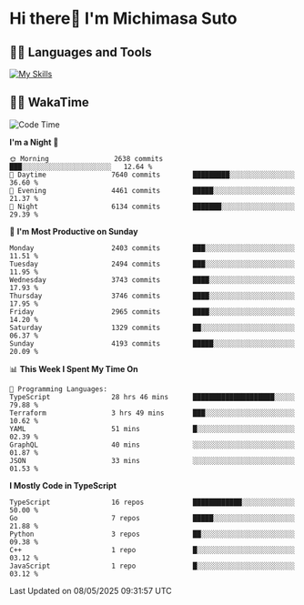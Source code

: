 # Hi there👋 I'm Michimasa Suto

## 🧑‍💻 Languages and Tools
[![My Skills](https://skillicons.dev/icons?i=ts,nextjs,react,go,python,aws)](https://skillicons.dev)

<!--
**Suto-Michimasa/Suto-Michimasa** is a ✨ _special_ ✨ repository because its `README.md` (this file) appears on your GitHub profile.

Here are some ideas to get you started:

- 🔭 I’m currently working on ...
- 🌱 I’m currently learning ...
- 👯 I’m looking to collaborate on ...
- 🤔 I’m looking for help with ...
- 💬 Ask me about ...
- 📫 How to reach me: ...
- 😄 Pronouns: ...
- ⚡ Fun fact: ...
-->
<!--
## 💎 Github Stats

<div>
  <img height="170" align="left" src="https://github-readme-stats.vercel.app/api?username=Suto-michimasa&count_private=true&show_icons=true&theme=dark" />
  <img height="170" src="https://github-readme-stats.vercel.app/api/top-langs/?username=Suto-michimasa&langs_count=8&layout=compact&theme=dark" />
</div>
-->
<!-- ## 🏆 GitHub Profile Trophy

<img width="800" src="https://github-profile-trophy.vercel.app/?username=Suto-michimasa&theme=onedark&no-frame=true"/>
 -->

## 🧑‍💻 WakaTime
<!--START_SECTION:waka-->
![Code Time](http://img.shields.io/badge/Code%20Time-788%20hrs%2027%20mins-blue)

**I'm a Night 🦉** 

```text
🌞 Morning                2638 commits        ███░░░░░░░░░░░░░░░░░░░░░░   12.64 % 
🌆 Daytime                7640 commits        █████████░░░░░░░░░░░░░░░░   36.60 % 
🌃 Evening                4461 commits        █████░░░░░░░░░░░░░░░░░░░░   21.37 % 
🌙 Night                  6134 commits        ███████░░░░░░░░░░░░░░░░░░   29.39 % 
```
📅 **I'm Most Productive on Sunday** 

```text
Monday                   2403 commits        ███░░░░░░░░░░░░░░░░░░░░░░   11.51 % 
Tuesday                  2494 commits        ███░░░░░░░░░░░░░░░░░░░░░░   11.95 % 
Wednesday                3743 commits        ████░░░░░░░░░░░░░░░░░░░░░   17.93 % 
Thursday                 3746 commits        ████░░░░░░░░░░░░░░░░░░░░░   17.95 % 
Friday                   2965 commits        ████░░░░░░░░░░░░░░░░░░░░░   14.20 % 
Saturday                 1329 commits        ██░░░░░░░░░░░░░░░░░░░░░░░   06.37 % 
Sunday                   4193 commits        █████░░░░░░░░░░░░░░░░░░░░   20.09 % 
```


📊 **This Week I Spent My Time On** 

```text
💬 Programming Languages: 
TypeScript               28 hrs 46 mins      ████████████████████░░░░░   79.88 % 
Terraform                3 hrs 49 mins       ███░░░░░░░░░░░░░░░░░░░░░░   10.62 % 
YAML                     51 mins             █░░░░░░░░░░░░░░░░░░░░░░░░   02.39 % 
GraphQL                  40 mins             ░░░░░░░░░░░░░░░░░░░░░░░░░   01.87 % 
JSON                     33 mins             ░░░░░░░░░░░░░░░░░░░░░░░░░   01.53 % 
```

**I Mostly Code in TypeScript** 

```text
TypeScript               16 repos            ████████████░░░░░░░░░░░░░   50.00 % 
Go                       7 repos             █████░░░░░░░░░░░░░░░░░░░░   21.88 % 
Python                   3 repos             ██░░░░░░░░░░░░░░░░░░░░░░░   09.38 % 
C++                      1 repo              █░░░░░░░░░░░░░░░░░░░░░░░░   03.12 % 
JavaScript               1 repo              █░░░░░░░░░░░░░░░░░░░░░░░░   03.12 % 
```




 Last Updated on 08/05/2025 09:31:57 UTC
<!--END_SECTION:waka-->

